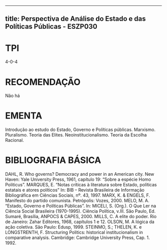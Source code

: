 
---
title: Perspectiva de Análise do Estado e das Políticas Públicas - ESZP030 
---

# TPI

4-0-4

# RECOMENDAÇÃO

Não há

# EMENTA

Introdução ao estudo do Estado, Governo e Políticas públicas. Marxismo. Pluralismo. Teoria das Elites. Neoinstitucionalismo. Teoria da Escolha Racional.

# BIBLIOGRAFIA BÁSICA

DAHL, R. Who governs? Democracy and power in an American city. New Haven: Yale University Press, 1961, capítulo 19: “Sobre a espécie Homo Politicus”.
MARQUES, E. “Notas críticas à literatura sobre Estado, políticas estatais e atores políticos” In: BIB – Revista Brasileira de Informação Bibliográfica em Ciências Sociais, nº. 43, 1997.
MARX, K. & ENGELS, F. Manifesto do partido comunista. Petrópolis: Vozes, 2000.
MELO, M. A. “Estado, Governo e Políticas Públicas”. In: MICELI, S. (Org.). O Que Ler na Ciência Social Brasileira (1970-1995). Ciência Política, v.III. São Paulo, Ed. Sumaré, Brasília, ANPOCS & CAPES, 2000.
MILLS, C. A elite do poder. Rio de Janeiro: Zahar Editores, 1968, capítulos 1 e 12.
OLSON, M. A lógica da ação coletiva. São Paulo: Edusp, 1999.
STEINMO, S.; THELEN, K. e LONGSTRENTH, F. Structuring Politics: historical institucionalism in comparative analysis. Cambridge: Cambridge University Press, Cap. 1. 1992.
        